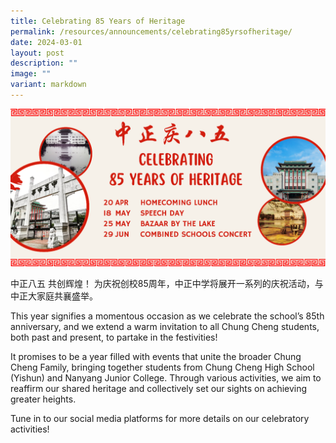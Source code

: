 ```yaml
---
title: Celebrating 85 Years of Heritage
permalink: /resources/announcements/celebrating85yrsofheritage/
date: 2024-03-01
layout: post
description: ""
image: ""
variant: markdown
---
```

<img src="/images/CC85_01.png" alt="Celebrating85YearsofHeritage" style="width:600px">


中正八五  共创辉煌！
为庆祝创校85周年，中正中学将展开一系列的庆祝活动，与中正大家庭共襄盛举。

This year signifies a momentous occasion as we celebrate the school’s 85th anniversary, and we extend a warm invitation to all Chung Cheng students, both past and present, to partake in the festivities!

It promises to be a year filled with events that unite the broader Chung Cheng Family, bringing together students from Chung Cheng High School (Yishun) and Nanyang Junior College. Through various activities, we aim to reaffirm our shared heritage and collectively set our sights on achieving greater heights. 

Tune in to our social media platforms for more details on our celebratory activities!

